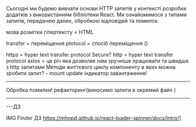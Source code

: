 Сьогодні ми будемо вивчати основи HTTP запитів у контексті розробки додатків з використанням бібліотеки React. Ми ознайомимося з типами запитів, передачею даних, обробкою відповідей та помилок.

мова розмітки гіпертексту = HTML

<!-- requests = запити -->

transfer = переміщення
ptotocol = спосіб переміщення ()

https = hyper text transfer protocol Secure?
http = hyper text transfer protocol
axios = це річ яка дозволяє нам зручніше працювати та швидше з http запитами
Методи життєвого циклу компоненту в яких можна зробити запит? - mount update
індикатор завантаження!

---

Обробка помилки!
рефакторинг(виносимо запити в окремий файл )

---

---ДЗ

IMG Finder ДЗ
https://mhnpd.github.io/react-loader-spinner/docs/intro/]

